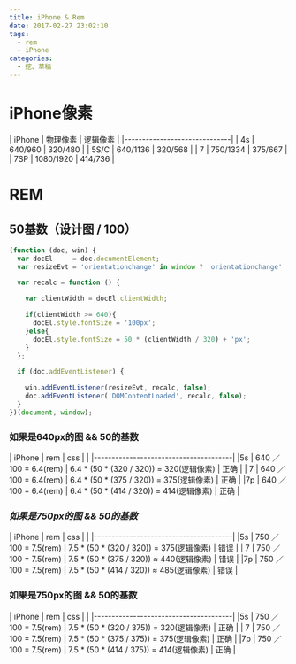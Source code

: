 ```yaml
---
title: iPhone & Rem
date: 2017-02-27 23:02:10
tags:
  - rem
  - iPhone
categories:
  - 挖、草稿
---
```


# iPhone像素

| iPhone | 物理像素   | 逻辑像素 |
|------------------------------|
| 4s     | 640/960   | 320/480 |
| 5S/C   | 640/1136  | 320/568 |
| 7      | 750/1334  | 375/667 |
| 7SP    | 1080/1920 | 414/736 |

<!-- more -->

# REM

## 50基数（设计图 / 100）

```js
(function (doc, win) {
  var docEl     = doc.documentElement;
  var resizeEvt = 'orientationchange' in window ? 'orientationchange' : 'resize';

  var recalc = function () {

    var clientWidth = docEl.clientWidth;

    if(clientWidth >= 640){
      docEl.style.fontSize = '100px';
    }else{
      docEl.style.fontSize = 50 * (clientWidth / 320) + 'px';
    }
  };

  if (doc.addEventListener) {

    win.addEventListener(resizeEvt, recalc, false);
    doc.addEventListener('DOMContentLoaded', recalc, false);
  }
})(document, window);
```

### 如果是640px的图 && 50的基数
| iPhone | rem                  | css | |
|---------------------------------------|
|5s      | 640 ／ 100 = 6.4(rem) | 6.4 \* (50 \* (320 / 320)) = 320(逻辑像素) | 正确 |
| 7      | 640 ／ 100 = 6.4(rem) | 6.4 \* (50 \* (375 / 320)) = 375(逻辑像素) | 正确 |
|7p      | 640 ／ 100 = 6.4(rem) | 6.4 \* (50 \* (414 / 320)) = 414(逻辑像素) | 正确 |

### *如果是750px的图 && 50的基数*
| iPhone | rem                  | css | |
|---------------------------------------|
|5s      | 750 ／ 100 = 7.5(rem) | 7.5 \* (50 \* (320 / 320)) = 375(逻辑像素) | 错误 |
| 7      | 750 ／ 100 = 7.5(rem) | 7.5 \* (50 \* (375 / 320)) ≈ 440(逻辑像素) | 错误 |
|7p      | 750 ／ 100 = 7.5(rem) | 7.5 \* (50 \* (414 / 320)) ≈ 485(逻辑像素) | 错误 |

### 如果是750px的图 && 50的基数
| iPhone | rem                  | css | |
|---------------------------------------|
|5s      | 750 ／ 100 = 7.5(rem) | 7.5 \* (50 \* (320 / 375)) = 320(逻辑像素) | 正确 |
| 7      | 750 ／ 100 = 7.5(rem) | 7.5 \* (50 \* (375 / 375)) = 375(逻辑像素) | 正确 |
|7p      | 750 ／ 100 = 7.5(rem) | 7.5 \* (50 \* (414 / 375)) = 414(逻辑像素) | 正确 |
